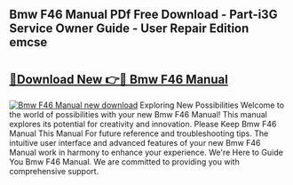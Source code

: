 ## Bmw F46 Manual PDf Free Download - Part-i3G Service Owner Guide - User Repair Edition emcse

# <h2><a href="http://cf25675.oget.top/?id=Bmw+F46+Manual">🔗Download New 👉🔴 Bmw F46 Manual</a></h2>

[![Bmw F46 Manual new download](https://i.imgur.com/5g1atiW.png)](http://cf25675.oget.top/?id=Bmw+F46+Manual)
Exploring New Possibilities Welcome to the world of possibilities with your new Bmw F46 Manual! This manual explores its potential for creativity and innovation. Please Keep Bmw F46 Manual This Manual For future reference and troubleshooting tips. The intuitive user interface and advanced features of your new Bmw F46 Manual work in harmony to enhance your experience. We're Here to Guide You Bmw F46 Manual. We are committed to providing you with comprehensive support.
